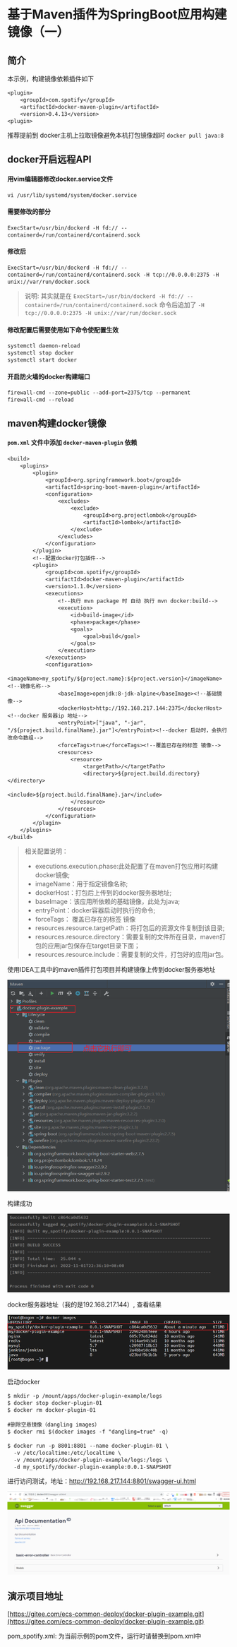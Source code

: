 # 基于Maven插件为SpringBoot应用构建镜像（一）

## 简介

本示例，构建镜像依赖插件如下

```git
<plugin>
    <groupId>com.spotify</groupId>
    <artifactId>docker-maven-plugin</artifactId>
    <version>0.4.13</version>
<plugin>
```
 
推荐提前到 docker主机上拉取镜像避免本机打包镜像超时 `docker pull java:8`

## docker开启远程API

#### 用vim编辑器修改docker.service文件

```
vi /usr/lib/systemd/system/docker.service
```

#### 需要修改的部分

```
ExecStart=/usr/bin/dockerd -H fd:// --containerd=/run/containerd/containerd.sock
```

#### 修改后

```
ExecStart=/usr/bin/dockerd -H fd:// --containerd=/run/containerd/containerd.sock -H tcp://0.0.0.0:2375 -H unix://var/run/docker.sock
```

> 说明: 
> 其实就是在 `ExecStart=/usr/bin/dockerd -H fd:// --containerd=/run/containerd/containerd.sock` 命令后追加了 `-H tcp://0.0.0.0:2375 -H unix://var/run/docker.sock`

#### 修改配置后需要使用如下命令使配置生效

```
systemctl daemon-reload
systemctl stop docker
systemctl start docker
```

#### 开启防火墙的docker构建端口

```
firewall-cmd --zone=public --add-port=2375/tcp --permanent
firewall-cmd --reload
```

## maven构建docker镜像

#### `pom.xml` 文件中添加 `docker-maven-plugin` 依赖

```
<build>
    <plugins>
        <plugin>
            <groupId>org.springframework.boot</groupId>
            <artifactId>spring-boot-maven-plugin</artifactId>
            <configuration>
                <excludes>
                    <exclude>
                        <groupId>org.projectlombok</groupId>
                        <artifactId>lombok</artifactId>
                    </exclude>
                </excludes>
            </configuration>
        </plugin>
        <!--配置docker打包插件-->
        <plugin>
            <groupId>com.spotify</groupId>
            <artifactId>docker-maven-plugin</artifactId>
            <version>1.1.0</version>
            <executions>
                <!--执行 mvn package 时 自动 执行 mvn docker:build-->
                <execution>
                    <id>build-image</id>
                    <phase>package</phase>
                    <goals>
                        <goal>build</goal>
                    </goals>
                </execution>
            </executions>
            <configuration>
                <imageName>my_spotify/${project.name}:${project.version}</imageName> <!--镜像名称-->
                <baseImage>openjdk:8-jdk-alpine</baseImage><!--基础镜像-->
                <dockerHost>http://192.168.217.144:2375</dockerHost><!--docker 服务器ip 地址-->
                <entryPoint>["java", "-jar", "/${project.build.finalName}.jar"]</entryPoint><!--docker 启动时，会执行改命令数组-->
                <forceTags>true</forceTags><!--覆盖已存在的标签 镜像-->
                <resources>
                    <resource>
                        <targetPath>/</targetPath>
                        <directory>${project.build.directory}</directory>
                        <include>${project.build.finalName}.jar</include>
                    </resource>
                </resources>
            </configuration>
        </plugin>
    </plugins>
</build>
```
> 相关配置说明：  
> * executions.execution.phase:此处配置了在maven打包应用时构建docker镜像;
> * imageName：用于指定镜像名称;
> * dockerHost：打包后上传到的docker服务器地址;
> * baseImage：该应用所依赖的基础镜像，此处为java;
> * entryPoint：docker容器启动时执行的命令;
> * forceTags： 覆盖已存在的标签 镜像
> * resources.resource.targetPath：将打包后的资源文件复制到该目录;
> * resources.resource.directory：需要复制的文件所在目录，maven打包的应用jar包保存在target目录下面；
> * resources.resource.include：需要复制的文件，打包好的应用jar包。

使用IDEA工具中的maven插件打包项目并构建镜像上传到docker服务器地址

![](assets/docker_maven_01.png)

构建成功

![](assets/docker_maven_1002.png)

docker服务器地址（我的是192.168.217.144）, 查看结果

![](assets/docker_maven_1003.png)

启动docker

```
$ mkdir -p /mount/apps/docker-plugin-example/logs
$ docker stop docker-plugin-01
$ docker rm docker-plugin-01

#删除空悬镜像（dangling images）
$ docker rmi $(docker images -f "dangling=true" -q)

$ docker run -p 8801:8801 --name docker-plugin-01 \
  -v /etc/localtime:/etc/localtime \
  -v /mount/apps/docker-plugin-example/logs:/logs \
  -d my_spotify/docker-plugin-example:0.0.1-SNAPSHOT
```

进行访问测试，地址：http://192.168.217.144:8801/swagger-ui.html

![](assets/docker_maven_04.jpg)

## 演示项目地址

[https://gitee.com/ecs-common-deploy/docker-plugin-example.git](https://gitee.com/ecs-common-deploy/docker-plugin-example.git)

pom_spotify.xml: 为当前示例的pom文件，运行时请替换到pom.xml中
